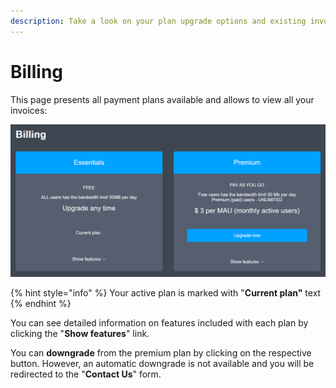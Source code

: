 ```yaml
---
description: Take a look on your plan upgrade options and existing invoices
---
```


# Billing

This page presents all payment plans available and allows to view all your invoices:

![Payment plan options page](<../.gitbook/assets/image (10).png>)

{% hint style="info" %}
Your active plan is marked with "**Current plan"** text
{% endhint %}

You can see detailed information on features included with each plan by clicking the "**Show features**" link.

You can **downgrade** from the premium plan by clicking on the respective button. However, an automatic downgrade is not available and you will be redirected to the "**Contact Us**" form.

